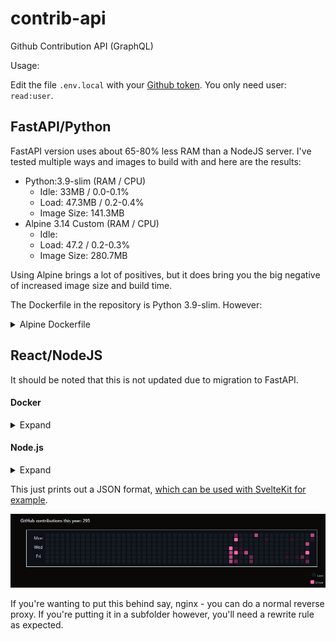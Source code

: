 # contrib-api
Github Contribution API (GraphQL)


Usage:


Edit the file `.env.local` with your [Github token](https://github.com/settings/tokens). You only need user: `read:user`.


## FastAPI/Python

FastAPI version uses about 65-80% less RAM than a NodeJS server. I've tested multiple ways and images to build with and here are the results:

- Python:3.9-slim (RAM / CPU)
  - Idle: 33MB / 0.0-0.1%
  - Load: 47.3MB / 0.2-0.4%
  - Image Size: 141.3MB
- Alpine 3.14 Custom (RAM / CPU)
  - Idle: 
  - Load: 47.2 / 0.2-0.3%
  - Image Size: 280.7MB

Using Alpine brings a lot of positives, but it does bring you the big negative of increased image size and build time.

The Dockerfile in the repository is Python 3.9-slim. However:

<details><summary>Alpine Dockerfile</summary>

```
FROM alpine:latest AS builder-image
RUN apk update && apk add --no-cache \
    python3 \
    python3-dev \
    py3-pip \
    build-base \
    linux-headers \
    libffi-dev \
    openssl-dev

RUN python3 -m venv /home/apiusr/venv
ENV PATH="/home/apiusr/venv/bin:$PATH"
RUN /home/apiusr/venv/bin/pip install --no-cache --upgrade pip setuptools wheel
COPY requirements.txt .
RUN /home/apiusr/venv/bin/pip install --no-cache-dir -r requirements.txt
FROM alpine:latest AS runner-image

RUN apk update && apk add --no-cache \
    python3 \
    py3-pip
RUN adduser -D apiusr

COPY --from=builder-image /home/apiusr/venv /home/apiusr/venv
USER apiusr
RUN mkdir /home/apiusr/code
WORKDIR /home/apiusr/code
COPY . .

EXPOSE 80

ENV PYTHONUNBUFFERED=1
ENV VIRTUAL_ENV=/home/apiusr/venv
ENV PATH="/home/apiusr/venv/bin:$PATH"

CMD ["uvicorn", "app.main:app", "--host", "0.0.0.0", "--port", "80", "--workers", "4"]



```
</details>


## React/NodeJS

It should be noted that this is not updated due to migration to FastAPI.

#### Docker

<details>
  <summary>Expand</summary>
  
`docker build -t githubcontribapi .`

`docker run -d --restart unless-stopped -p 3000:3000 githubcontribapi`

`http://yourip:3000/api/contrib?userName=yourusername`

</details>

#### Node.js

<details>
  <summary>Expand</summary>
  Requires Node.js 16

  `npm i`
  
  `npm run build`

  `node serve`

  `http://yourip/api/contrib?userName=yourusername`
  </details>

This just prints out a JSON format, [which can be used with SvelteKit for example](https://github.com/cnoid/svelte-github-contrib).

![image](https://github.com/cnoid/svelte-github-contrib/blob/abcc48695215c51e0b95e378c383155a17a474b3/contrib-api-customizable.png)



If you're wanting to put this behind say, nginx - you can do a normal reverse proxy. If you're putting it in a subfolder however, you'll need a rewrite rule as expected.
